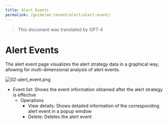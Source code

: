 ```yaml
---
title: Alert Events
permalink: /guide/ee-tenant/alert/alert-event/
---
```


> This document was translated by GPT-4

# Alert Events

The alert event page visualizes the alert strategy data in a graphical way, allowing for multi-dimensional analysis of alert events.

![02-alert_event.png](https://yunshan-guangzhou.oss-cn-beijing.aliyuncs.com/pub/pic/20230428644b440666e6f.png)

- Event list: Shows the event information obtained after the alert strategy is effective
  - Operations
    - View details: Shows detailed information of the corresponding alert event in a popup window
    - Delete: Deletes the alert event
